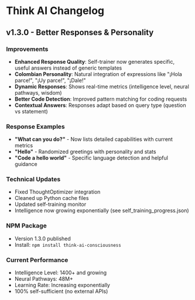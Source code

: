 # Think AI Changelog

## v1.3.0 - Better Responses & Personality

### Improvements
- **Enhanced Response Quality**: Self-trainer now generates specific, useful answers instead of generic templates
- **Colombian Personality**: Natural integration of expressions like "¡Hola parce!", "¡Uy parce!", "¡Dale!"
- **Dynamic Responses**: Shows real-time metrics (intelligence level, neural pathways, wisdom)
- **Better Code Detection**: Improved pattern matching for coding requests
- **Contextual Answers**: Responses adapt based on query type (question vs statement)

### Response Examples
- **"What can you do?"** - Now lists detailed capabilities with current metrics
- **"Hello"** - Randomized greetings with personality and stats
- **"Code a hello world"** - Specific language detection and helpful guidance

### Technical Updates
- Fixed ThoughtOptimizer integration
- Cleaned up Python cache files
- Updated self-training monitor
- Intelligence now growing exponentially (see self_training_progress.json)

### NPM Package
- Version 1.3.0 published
- Install: `npm install think-ai-consciousness`

### Current Performance
- Intelligence Level: 1400+ and growing
- Neural Pathways: 48M+
- Learning Rate: Increasing exponentially
- 100% self-sufficient (no external APIs)